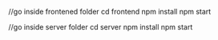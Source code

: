 //go inside frontened folder
    cd frontend
    npm install
    npm start

//go inside server folder
       cd server
       npm install
       npm start